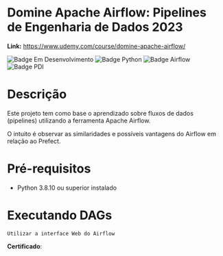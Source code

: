 # Domine Apache Airflow: Pipelines de Engenharia de Dados 2023
<b>Link:</b> https://www.udemy.com/course/domine-apache-airflow/

![Badge Em Desenvolvimento](http://img.shields.io/static/v1?label=STATUS&message=EM%20DESENVOLVIMENTO&color=GREEN&style=for-the-badge)
![Badge Python](http://img.shields.io/static/v1?label=PYTHON&message=V.3.8.10&color=blue&style=for-the-badge)
![Badge Airflow](http://img.shields.io/static/v1?label=APACHE%20AIRFLOW&message=V.2.7.0&color=blue&style=for-the-badge)
![Badge PDI](http://img.shields.io/static/v1?label=PDI&message=LOGCOMEX&color=purple&style=for-the-badge)

<h1> Descrição </h1>

Este projeto tem como base o aprendizado sobre fluxos de dados (pipelines) utilizando a ferramenta
Apache Airflow.

O intuito é observar as similaridades e possíveis vantagens do Airflow em relação ao Prefect. 

<h1> Pré-requisitos </h1>

* Python 3.8.10 ou superior instalado

<h1> Executando DAGs </h1>

```Utilizar a interface Web do Airflow```

<b>Certificado</b>:
